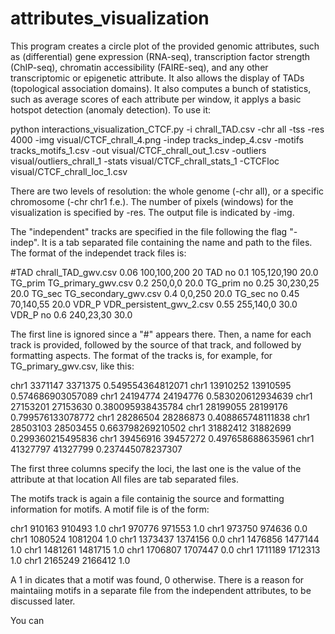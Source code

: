 # attributes_visualization
This program creates a circle plot of the provided genomic attributes, such as (differential) gene expression (RNA-seq), transcription factor strength (ChIP-seq), chromatin  accessibility (FAIRE-seq), and any other transcriptomic or epigenetic attribute. It also allows the display of TADs (topological association domains). It also computes a bunch of statistics, such as average scores of each attribute per window, it applys a basic hotspot detection (anomaly detection). To use it:

python interactions_visualization_CTCF.py -i chrall_TAD.csv -chr all -tss -res 4000 -img visual/CTCF_chrall_4.png -indep tracks_indep_4.csv -motifs tracks_motifs_1.csv -out visual/CTCF_chrall_out_1.csv -outliers visual/outliers_chrall_1 -stats visual/CTCF_chrall_stats_1 -CTCFloc visual/CTCF_chrall_loc_1.csv

There are two levels of resolution: the whole genome (-chr all), or a specific chromosome (-chr chr1 f.e.). The number of pixels (windows) for the visualization is specified by -res. The output file is indicated by -img.

The "independent" tracks are specified in the file following the flag "-indep". It is a tab separated file containing the name and path to the files. The format of the independet track files is:

#TAD	chrall_TAD_gwv.csv	0.06	100,100,200	20	TAD	no	0.1	105,120,190	20.0
TG_prim	TG_primary_gwv.csv	0.2	250,0,0	20.0	TG_prim	no	0.25	30,230,25	20.0
TG_sec	TG_secondary_gwv.csv	0.4	0,0,250	20.0	TG_sec	no	0.45	70,140,55	20.0
VDR_P	VDR_persistent_gwv_2.csv	0.55	255,140,0	30.0	VDR_P	no	0.6	240,23,30	30.0

The first line is ignored since a "#" appears there. Then, a name for each track is provided, followed by the source of that track, and followed by formatting aspects. The format of the tracks is, for example, for TG_primary_gwv.csv, like this:

chr1	3371147	3371375	0.549554364812071
chr1	13910252	13910595	0.574686903057089
chr1	24194774	24194776	0.583020612934639
chr1	27153201	27153630	0.380095938435784
chr1	28199055	28199176	0.799576133078772
chr1	28286504	28286873	0.408865748111838
chr1	28503103	28503455	0.663798269210502
chr1	31882412	31882699	0.299360215495836
chr1	39456916	39457272	0.497658688635961
chr1	41327797	41327799	0.237445078237307

The first three columns specify the loci, the last one is the value of the attribute at that location
All files are tab separated files.

The motifs track is again a file containig the source and formatting information for motifs. A motif file is of the form:

chr1	910163	910493	1.0
chr1	970776	971553	1.0
chr1	973750	974636	0.0
chr1	1080524	1081204	1.0
chr1	1373437	1374156	0.0
chr1	1476856	1477144	1.0
chr1	1481261	1481715	1.0
chr1	1706807	1707447	0.0
chr1	1711189	1712313	1.0
chr1	2165249	2166412	1.0

A 1 in dicates that a motif was found, 0 otherwise. There is a reason for maintaiing motifs in a separate file from the independent attributes, to be discussed later.

You can 
